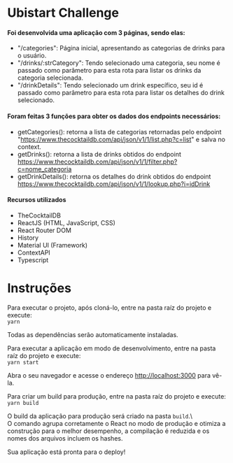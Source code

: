 # Ubistart Challenge

#### Foi desenvolvida uma aplicação com 3 páginas, sendo elas:
* "/categories": Página inicial, apresentando as categorias de drinks para o usuário.
* "/drinks/:strCategory": Tendo selecionado uma categoria, seu nome é passado como parâmetro para esta rota para listar os drinks da categoria selecionada.
* "/drinkDetails": Tendo selecionado um drink específico, seu id é passado como parâmetro para esta rota para listar os detalhes do drink selecionado.

#### Foram feitas 3 funções para obter os dados dos endpoints necessários:
* getCategories():  retorna a lista de categorias retornadas pelo endpoint "https://www.thecocktaildb.com/api/json/v1/1/list.php?c=list" e salva no context.
* getDrinks(): retorna a lista de drinks obtidos do endpoint https://www.thecocktaildb.com/api/json/v1/1/filter.php?c=nome_categoria
* getDrinkDetails(): retorna os detalhes do drink obtidos do endpoint https://www.thecocktaildb.com/api/json/v1/1/lookup.php?i=idDrink

#### Recursos utilizados

* TheCocktailDB
* ReactJS (HTML, JavaScript, CSS)
* React Router DOM
* History
* Material UI (Framework)
* ContextAPI
* Typescript

# Instruções

Para executar o projeto, após cloná-lo, entre na pasta raíz do projeto e execute:  
`yarn`  

Todas as dependências serão automaticamente instaladas.  

Para executar a aplicação em modo de desenvolvimento, entre na pasta raíz do projeto e execute:  
`yarn start`  

Abra o seu navegador e acesse o endereço [http://localhost:3000](http://localhost:3000) para vê-la.  

Para criar um build para produção, entre na pasta raíz do projeto e execute:  
`yarn build`  

O build da aplicação para produção será criado na pasta `build`.\  
O comando agrupa corretamente o React no modo de produção e otimiza a construção para o melhor desempenho, a compilação é reduzida e os nomes dos arquivos incluem os hashes.  

Sua aplicação está pronta para o deploy!